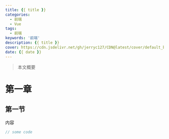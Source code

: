 ```yaml
---
title: {{ title }}
categories:
  - 前端
  - Vue
tags:
  - 前端
keywords: '前端'
description: {{ title }}
cover: https://cdn.jsdelivr.net/gh/jerryc127/CDN@latest/cover/default_bg.png
date: {{ date }}
---
```


> 本文概要

# 第一章

## 第一节

内容

```js
// some code
```